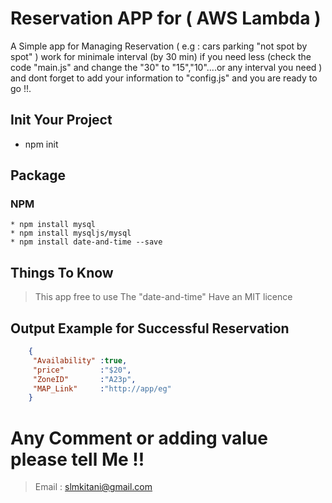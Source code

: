 # Reservation APP for ( AWS Lambda )

A Simple app for Managing Reservation ( e.g : cars parking "not spot by spot" )
work for minimale interval (by 30 min) if you need less (check the code "main.js" and change the "30" to "15","10"....or any interval you need ) and dont forget to add your information to "config.js" and you are ready to go !!. 

## Init Your Project

* npm init

## Package


### NPM

~~~
* npm install mysql
* npm install mysqljs/mysql
* npm install date-and-time --save
~~~

## Things To Know

> This app free to use
> The "date-and-time" Have an MIT licence

## Output Example for Successful Reservation

```JSON
    {
     "Availability" :true,
     "price"        :"$20",
     "ZoneID"       :"A23p",
     "MAP_Link"     :"http://app/eg"   
    }
```


# Any Comment or adding value please tell Me !!
>Email : slmkitani@gmail.com 

